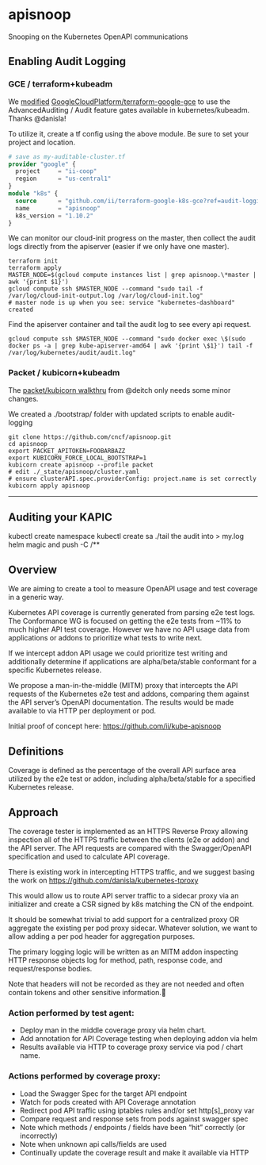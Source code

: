 # apisnoop

Snooping on the Kubernetes OpenAPI communications

## Enabling Audit Logging

### GCE / terraform+kubeadm

We [modified](https://github.com/GoogleCloudPlatform/terraform-google-k8s-gce/pull/13/files) [GoogleCloudPlatform/terraform-google-gce](https://github.com/GoogleCloudPlatform/terraform-google-k8s-gce) to use the AdvancedAuditing / Audit feature gates available in kubernetes/kubeadm.
Thanks @danisla!

To utilize it, create a tf config using the above module.
Be sure to set your project and location.

```terraform
# save as my-auditable-cluster.tf
provider "google" {
  project     = "ii-coop"
  region      = "us-central1"
}
module "k8s" {
  source      = "github.com/ii/terraform-google-k8s-gce?ref=audit-logging"
  name        = "apisnoop"
  k8s_version = "1.10.2"
}
```

We can monitor our cloud-init progress on the master, then collect the audit logs directly from the apiserver (easier if we only have one master).

```
terraform init
terraform apply
MASTER_NODE=$(gcloud compute instances list | grep apisnoop.\*master | awk '{print $1}')
gcloud compute ssh $MASTER_NODE --command "sudo tail -f /var/log/cloud-init-output.log /var/log/cloud-init.log"
# master node is up when you see: service "kubernetes-dashboard" created
```

Find the apiserver container and tail the audit log to see every api request.

```
gcloud compute ssh $MASTER_NODE --command "sudo docker exec \$(sudo docker ps -a | grep kube-apiserver-amd64 | awk '{print \$1}') tail -f /var/log/kubernetes/audit/audit.log"
```

### Packet / kubicorn+kubeadm

The [packet/kubicorn walkthru](https://github.com/kubicorn/kubicorn/blob/master/docs/_documentation/packet-walkthrough.md) from @deitch only needs some minor changes.

We created a ./bootstrap/ folder with updated scripts to enable audit-logging

```
git clone https://github.com/cncf/apisnoop.git
cd apisnoop
export PACKET_APITOKEN=FOOBARBAZZ
export KUBICORN_FORCE_LOCAL_BOOTSTRAP=1 
kubicorn create apisnoop --profile packet
# edit ./_state/apisnoop/cluster.yaml
# ensure clusterAPI.spec.providerConfig: project.name is set correctly
kubicorn apply apisnoop
```

-----
## Auditing your KAPIC
kubectl create namespace
kubectl create sa
./tail the audit into > my.log
helm magic and push
-C
/**
## 
## Overview

We are aiming to create a tool to measure OpenAPI usage and test coverage in a generic way.

Kubernetes API coverage is currently generated from parsing e2e test logs. The Conformance WG is focused on getting the e2e tests from ~11% to much higher API test coverage. However we have no API usage data from applications or addons to prioritize what tests to write next.

If we intercept addon API usage we could prioritize test writing and additionally determine if applications are alpha/beta/stable conformant for a specific Kubernetes release.

We propose a man-in-the-middle (MITM) proxy that intercepts the API requests of the Kubernetes e2e test and addons, comparing them against the API server’s OpenAPI documentation. The results would be made available to via HTTP per deployment or pod.

Initial proof of concept here: https://github.com/ii/kube-apisnoop

## Definitions
Coverage is defined as the percentage of the overall API surface area utilized by the e2e test or addon, including alpha/beta/stable for a specified Kubernetes release.

## Approach
The coverage tester is implemented as an HTTPS Reverse Proxy allowing inspection all of the HTTPS traffic between the clients (e2e or addon) and the API server. The API requests are compared with the Swagger/OpenAPI specification and used to calculate API coverage.

There is existing work in intercepting HTTPS traffic, and we suggest basing the work on https://github.com/danisla/kubernetes-tproxy

This would allow us to route API server traffic to a sidecar proxy via an initializer and create a CSR signed by k8s matching the CN of the endpoint.

It should be somewhat trivial to add support for a centralized proxy OR aggregate the existing per pod proxy sidecar. Whatever solution, we want to allow adding a per pod header for aggregation purposes.

The primary logging logic will be written as an MITM addon inspecting HTTP response objects log for method, path, response code, and request/response bodies.

Note that headers will not be recorded as they are not needed and often contain tokens and other sensitive information.

### Action performed by test agent:

* Deploy man in the middle coverage proxy via helm chart.
* Add annotation for API Coverage testing when deploying addon via helm
* Results available via HTTP to coverage proxy service via pod / chart name.

### Actions performed by coverage proxy:

* Load the Swagger Spec for the target API endpoint
* Watch for pods created with API Coverage annotation
* Redirect pod API traffic using iptables rules and/or set http[s]_proxy var
* Compare request and response sets from pods against swagger spec
* Note which methods / endpoints / fields have been “hit” correctly (or incorrectly)
* Note when unknown api calls/fields are used
* Continually update the coverage result and make it available via HTTP
